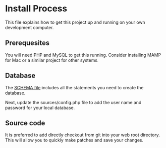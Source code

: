 # Install Process

This file explains how to get this project up and running on your own development computer.

## Prerequesites

You will need PHP and MySQL to get this running. Consider installing MAMP for Mac or a similar project for other systems.

## Database

The [SCHEMA file](https://github.com/fulldecent/silly-utility/blob/master/SCHEMA.txt) includes all the statements you need to create the database.

Next, update the sources/config.php file to add the user name and password for your local database.

## Source code

It is preferred to add directly checkout from git into your web root directory. This will allow you to quickly make patches and save your changes.
